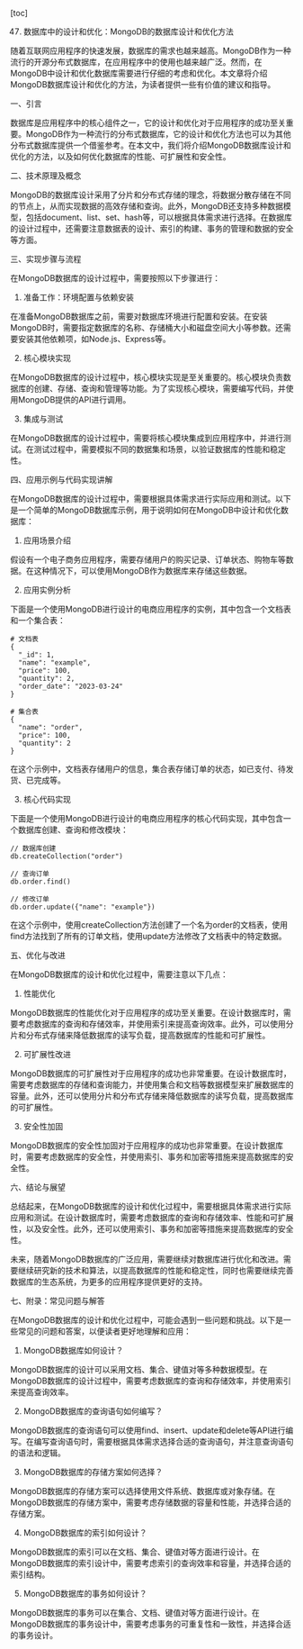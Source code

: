 
[toc]                    
                
                
47. 数据库中的设计和优化：MongoDB的数据库设计和优化方法

随着互联网应用程序的快速发展，数据库的需求也越来越高。MongoDB作为一种流行的开源分布式数据库，在应用程序中的使用也越来越广泛。然而，在MongoDB中设计和优化数据库需要进行仔细的考虑和优化。本文章将介绍MongoDB数据库设计和优化的方法，为读者提供一些有价值的建议和指导。

一、引言

数据库是应用程序中的核心组件之一，它的设计和优化对于应用程序的成功至关重要。MongoDB作为一种流行的分布式数据库，它的设计和优化方法也可以为其他分布式数据库提供一个借鉴参考。在本文中，我们将介绍MongoDB数据库设计和优化的方法，以及如何优化数据库的性能、可扩展性和安全性。

二、技术原理及概念

MongoDB的数据库设计采用了分片和分布式存储的理念，将数据分散存储在不同的节点上，从而实现数据的高效存储和查询。此外，MongoDB还支持多种数据模型，包括document、list、set、hash等，可以根据具体需求进行选择。在数据库的设计过程中，还需要注意数据表的设计、索引的构建、事务的管理和数据的安全等方面。

三、实现步骤与流程

在MongoDB数据库的设计过程中，需要按照以下步骤进行：

1. 准备工作：环境配置与依赖安装

在准备MongoDB数据库之前，需要对数据库环境进行配置和安装。在安装MongoDB时，需要指定数据库的名称、存储桶大小和磁盘空间大小等参数。还需要安装其他依赖项，如Node.js、Express等。

2. 核心模块实现

在MongoDB数据库的设计过程中，核心模块实现是至关重要的。核心模块负责数据库的创建、存储、查询和管理等功能。为了实现核心模块，需要编写代码，并使用MongoDB提供的API进行调用。

3. 集成与测试

在MongoDB数据库的设计过程中，需要将核心模块集成到应用程序中，并进行测试。在测试过程中，需要模拟不同的数据集和场景，以验证数据库的性能和稳定性。

四、应用示例与代码实现讲解

在MongoDB数据库的设计过程中，需要根据具体需求进行实际应用和测试。以下是一个简单的MongoDB数据库示例，用于说明如何在MongoDB中设计和优化数据库：

1. 应用场景介绍

假设有一个电子商务应用程序，需要存储用户的购买记录、订单状态、购物车等数据。在这种情况下，可以使用MongoDB作为数据库来存储这些数据。

2. 应用实例分析

下面是一个使用MongoDB进行设计的电商应用程序的实例，其中包含一个文档表和一个集合表：

```
# 文档表
{
  "_id": 1,
  "name": "example",
  "price": 100,
  "quantity": 2,
  "order_date": "2023-03-24"
}

# 集合表
{
  "name": "order",
  "price": 100,
  "quantity": 2
}
```

在这个示例中，文档表存储用户的信息，集合表存储订单的状态，如已支付、待发货、已完成等。

3. 核心代码实现

下面是一个使用MongoDB进行设计的电商应用程序的核心代码实现，其中包含一个数据库创建、查询和修改模块：

```
// 数据库创建
db.createCollection("order")

// 查询订单
db.order.find()

// 修改订单
db.order.update({"name": "example"})
```

在这个示例中，使用createCollection方法创建了一个名为order的文档表，使用find方法找到了所有的订单文档，使用update方法修改了文档表中的特定数据。

五、优化与改进

在MongoDB数据库的设计和优化过程中，需要注意以下几点：

1. 性能优化

MongoDB数据库的性能优化对于应用程序的成功至关重要。在设计数据库时，需要考虑数据库的查询和存储效率，并使用索引来提高查询效率。此外，可以使用分片和分布式存储来降低数据库的读写负载，提高数据库的性能和可扩展性。

2. 可扩展性改进

MongoDB数据库的可扩展性对于应用程序的成功也非常重要。在设计数据库时，需要考虑数据库的存储和查询能力，并使用集合和文档等数据模型来扩展数据库的容量。此外，还可以使用分片和分布式存储来降低数据库的读写负载，提高数据库的可扩展性。

3. 安全性加固

MongoDB数据库的安全性加固对于应用程序的成功也非常重要。在设计数据库时，需要考虑数据库的安全性，并使用索引、事务和加密等措施来提高数据库的安全性。

六、结论与展望

总结起来，在MongoDB数据库的设计和优化过程中，需要根据具体需求进行实际应用和测试。在设计数据库时，需要考虑数据库的查询和存储效率、性能和可扩展性，以及安全性。此外，还可以使用索引、事务和加密等措施来提高数据库的安全性。

未来，随着MongoDB数据库的广泛应用，需要继续对数据库进行优化和改进。需要继续研究新的技术和算法，以提高数据库的性能和稳定性，同时也需要继续完善数据库的生态系统，为更多的应用程序提供更好的支持。

七、附录：常见问题与解答

在MongoDB数据库的设计和优化过程中，可能会遇到一些问题和挑战。以下是一些常见的问题和答案，以便读者更好地理解和应用：

1. MongoDB数据库如何设计？

MongoDB数据库的设计可以采用文档、集合、键值对等多种数据模型。在MongoDB数据库的设计过程中，需要考虑数据库的查询和存储效率，并使用索引来提高查询效率。

2. MongoDB数据库的查询语句如何编写？

MongoDB数据库的查询语句可以使用find、insert、update和delete等API进行编写。在编写查询语句时，需要根据具体需求选择合适的查询语句，并注意查询语句的语法和逻辑。

3. MongoDB数据库的存储方案如何选择？

MongoDB数据库的存储方案可以选择使用文件系统、数据库或对象存储。在MongoDB数据库的存储方案中，需要考虑存储数据的容量和性能，并选择合适的存储方案。

4. MongoDB数据库的索引如何设计？

MongoDB数据库的索引可以在文档、集合、键值对等方面进行设计。在MongoDB数据库的索引设计中，需要考虑索引的查询效率和容量，并选择合适的索引结构。

5. MongoDB数据库的事务如何设计？

MongoDB数据库的事务可以在集合、文档、键值对等方面进行设计。在MongoDB数据库的事务设计中，需要考虑事务的可重复性和一致性，并选择合适的事务设计。

